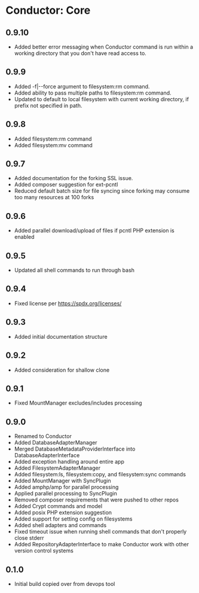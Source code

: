 Conductor: Core
===============

## 0.9.10
- Added better error messaging when Conductor command is run within a working directory that
  you don't have read access to.

## 0.9.9
- Added -f|--force argument to filesystem:rm command.
- Added ability to pass multiple paths to filesystem:rm command.
- Updated to default to local filesystem with current working directory, if prefix not 
  specified in path.

## 0.9.8
- Added filesystem:rm command
- Added filesystem:mv command

## 0.9.7
- Added documentation for the forking SSL issue.
- Added composer suggestion for ext-pcntl
- Reduced default batch size for file syncing since forking may consume too many
  resources at 100 forks

## 0.9.6
- Added parallel download/upload of files if pcntl PHP extension is enabled

## 0.9.5
- Updated all shell commands to run through bash

## 0.9.4
- Fixed license per https://spdx.org/licenses/

## 0.9.3
- Added initial documentation structure
 
## 0.9.2
- Added consideration for shallow clone

## 0.9.1
- Fixed MountManager excludes/includes processing

## 0.9.0
- Renamed to Conductor
- Added DatabaseAdapterManager
- Merged DatabaseMetadataProviderInterface into DatabaseAdapterInterface
- Added exception handling around entire app
- Added FilesystemAdapterManager
- Added filesystem:ls, filesystem:copy, and filesystem:sync commands
- Added MountManager with SyncPlugin
- Added amphp/amp for parallel processing
- Applied parallel processing to SyncPlugin
- Removed composer requirements that were pushed to other repos
- Added Crypt commands and model
- Added posix PHP extension suggestion
- Added support for setting config on filesystems
- Added shell adapters and commands
- Fixed timeout issue when running shell commands that don't properly close stderr
- Added RepositoryAdapterInterface to make Conductor work with other version control systems

## 0.1.0
- Initial build copied over from devops tool
